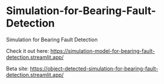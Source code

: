 # Simulation-for-Bearing-Fault-Detection
Simulation for Bearing Fault Detection

Check it out here: https://simulation-model-for-bearing-fault-detection.streamlit.app/ 

Beta site: https://object-detected-simulation-for-bearing-fault-detection.streamlit.app/
